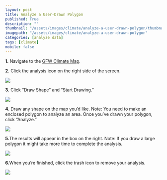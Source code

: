 ```yaml
---
layout: post
title: Analyze a User-Drawn Polygon
published: True
description: ""
thumbnail: "/assets/images/climate/analyze-a-user-drawn-polygon/thumbnail.png"
imagepath: "/assets/images/climate/analyze-a-user-drawn-polygon"
categories: [analyze data]
tags: [climate]
mobile: false
---
```



<div id="desktopContent" class="content">
  <p><strong>1.</strong> Navigate to the <a href="/map" target="_blank">GFW Climate Map</a>.</p>
  <p><strong>2.</strong> Click the analysis icon on the right side of the screen.</p>
  <p><img src="{{site.baseurl}}{{page.imagepath}}/desktop/Image29.png"/></p>
  <p><strong>3.</strong> Click “Draw Shape” and “Start Drawing.”</p>
  <p><img src="{{site.baseurl}}{{page.imagepath}}/desktop/Image30.png"/></p>
  <p><strong>4.</strong> Draw any shape on the map you’d like. Note: You need to make an enclosed polygon to analyze an area. Once you’ve drawn your polygon, click “Analyze.”</p>
  <p><img src="{{site.baseurl}}{{page.imagepath}}/desktop/Image31.png"/></p>
  <p><strong>5.</strong>The results will appear in the box on the right. Note: If you draw a large polygon it might take more time to complete the analysis.</p>
  <p><img src="{{site.baseurl}}{{page.imagepath}}/desktop/Image32.png"/></p>
  <p><strong>6.</strong>When you’re finished, click the trash icon to remove your analysis.</p>
  <p><img src="{{site.baseurl}}{{page.imagepath}}/desktop/Image33.png"/></p>
</div>



<div id="mobileContent" class="content">
</div>
